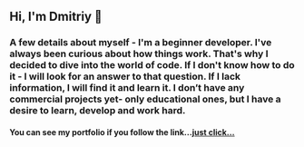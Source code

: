 ## Hi, I'm Dmitriy 👋

### A few details about myself - I'm a beginner developer. I've always been curious about how things work. That's why I decided to dive into the world of code. If I don't know how to do it - I will look for an answer to that question. If I lack information, I will find it and learn it. I don’t have any commercial projects yet- only educational ones, but I have a desire to learn, develop and work hard.

#### You can see my portfolio if you follow the link...[just click...](https://stebeniev.github.io/D.Stebeniev/)




